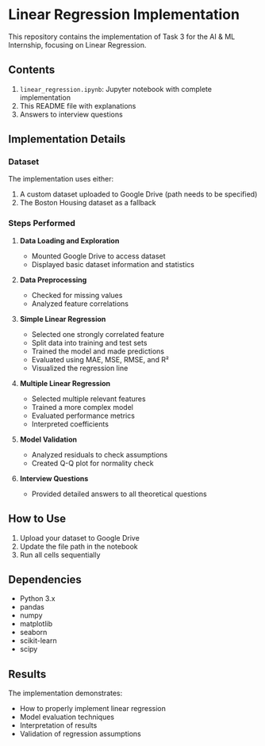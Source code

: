 # Linear Regression Implementation

This repository contains the implementation of Task 3 for the AI & ML Internship, focusing on Linear Regression.

## Contents
1. `linear_regression.ipynb`: Jupyter notebook with complete implementation
2. This README file with explanations
3. Answers to interview questions

## Implementation Details

### Dataset
The implementation uses either:
1. A custom dataset uploaded to Google Drive (path needs to be specified)
2. The Boston Housing dataset as a fallback

### Steps Performed

1. **Data Loading and Exploration**
   - Mounted Google Drive to access dataset
   - Displayed basic dataset information and statistics

2. **Data Preprocessing**
   - Checked for missing values
   - Analyzed feature correlations

3. **Simple Linear Regression**
   - Selected one strongly correlated feature
   - Split data into training and test sets
   - Trained the model and made predictions
   - Evaluated using MAE, MSE, RMSE, and R²
   - Visualized the regression line

4. **Multiple Linear Regression**
   - Selected multiple relevant features
   - Trained a more complex model
   - Evaluated performance metrics
   - Interpreted coefficients

5. **Model Validation**
   - Analyzed residuals to check assumptions
   - Created Q-Q plot for normality check

6. **Interview Questions**
   - Provided detailed answers to all theoretical questions

## How to Use
1. Upload your dataset to Google Drive
2. Update the file path in the notebook
3. Run all cells sequentially

## Dependencies
- Python 3.x
- pandas
- numpy
- matplotlib
- seaborn
- scikit-learn
- scipy

## Results
The implementation demonstrates:
- How to properly implement linear regression
- Model evaluation techniques
- Interpretation of results
- Validation of regression assumptions